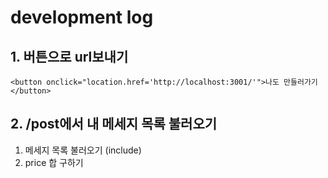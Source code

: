 # development log

## 1. 버튼으로 url보내기

```
<button onclick="location.href='http://localhost:3001/'">나도 만들러가기</button>
```

## 2. /post에서 내 메세지 목록 불러오기

1. 메세지 목록 불러오기 (include)
2. price 합 구하기
